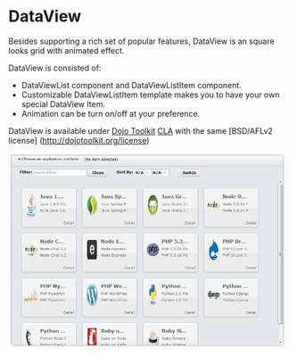 DataView
=============


Besides supporting a rich set of popular features, DataView is an square looks grid with animated effect.


DataView is consisted of:

* DataViewList component and DataViewListItem component.
* Customizable DataViewListItem template makes you to have your own special DataView Item. 
* Animation can be turn on/off at your preference.

DataView is available under [Dojo Toolkit](http://dojotoolkit.org/) [CLA](http://dojofoundation.org/about/cla) with the same [BSD/AFLv2 license] (http://dojotoolkit.org/license)


<img src="dataview.png"/>